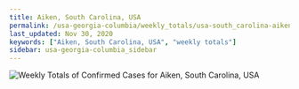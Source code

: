 ```yaml
---
title: Aiken, South Carolina, USA
permalink: /usa-georgia-columbia/weekly_totals/usa-south_carolina-aiken-weekly_totals.html
last_updated: Nov 30, 2020
keywords: ["Aiken, South Carolina, USA", "weekly totals"]
sidebar: usa-georgia-columbia_sidebar
---
```


![Weekly Totals of Confirmed Cases for Aiken, South Carolina, USA](/covid_tracker/images/graphs/usa-south_carolina-aiken-weekly_totals_graph.png)
